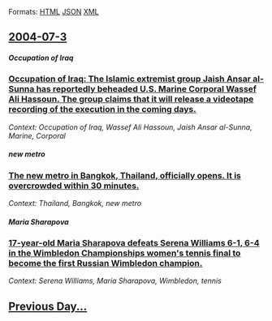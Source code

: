 
Formats: [HTML](2004/07/3/index.html)  [JSON](2004/07/3/index.json)  [XML](2004/07/3/index.xml)  

## [2004-07-3](/news/2004/07/3/index.md)

##### Occupation of Iraq
### [ Occupation of Iraq: The Islamic extremist group Jaish Ansar al-Sunna has reportedly beheaded U.S. Marine Corporal Wassef Ali Hassoun. The group claims that it will release a videotape recording of the execution in the coming days. ](/news/2004/07/3/occupation-of-iraq-the-islamic-extremist-group-jaish-ansar-al-sunna-has-reportedly-beheaded-u-s-marine-corporal-wassef-ali-hassoun-the-g.md)
_Context: Occupation of Iraq, Wassef Ali Hassoun, Jaish Ansar al-Sunna, Marine, Corporal_

##### new metro
### [ The new metro in Bangkok, Thailand, officially opens. It is overcrowded within 30 minutes. ](/news/2004/07/3/the-new-metro-in-bangkok-thailand-officially-opens-it-is-overcrowded-within-30-minutes.md)
_Context: Thailand, Bangkok, new metro_

##### Maria Sharapova
### [ 17-year-old Maria Sharapova defeats Serena Williams 6-1, 6-4 in the Wimbledon Championships women's tennis final to become the first Russian Wimbledon champion. ](/news/2004/07/3/17-year-old-maria-sharapova-defeats-serena-williams-6a1-6a4-in-the-wimbledon-championships-women-s-tennis-final-to-become-the-first-ru.md)
_Context: Serena Williams, Maria Sharapova, Wimbledon, tennis_

## [Previous Day...](/news/2004/07/2/index.md)

